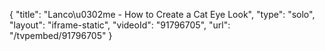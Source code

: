 {
    "title": "Lanco\u0302me - How to Create a Cat Eye Look",
    "type": "solo",
    "layout": "iframe-static",
    "videoId": "91796705",
    "url": "\/tvpembed\/91796705"
}